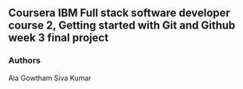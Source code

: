 ## Coursera IBM Full stack software developer course 2, Getting started with Git and Github week 3 final project
### Authors
Ala Gowtham Siva Kumar
